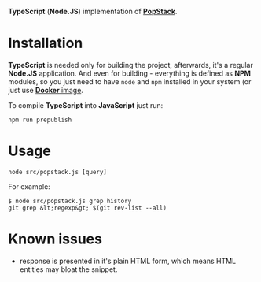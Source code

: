 **TypeScript** (**Node.JS**) implementation of [**PopStack**](https://github.com/rafalwrzeszcz/popstack).

# Installation

**TypeScript** is needed only for building the project, afterwards, it's a regular **Node.JS** application. And even
for building - everything is defined as **NPM** modules, so you just need to have `node` and `npm` installed in your
system (or just use [**Docker** image](https://hub.docker.com/_/node/).

To compile **TypeScript** into **JavaScript** just run:

```
npm run prepublish
```

# Usage

```
node src/popstack.js [query]
```

For example:

```
$ node src/popstack.js grep history
git grep &lt;regexp&gt; $(git rev-list --all)
```

# Known issues

- response is presented in it's plain HTML form, which means HTML entities may bloat the snippet.
